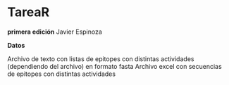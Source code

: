 # TareaR
**primera edición**
Javier Espinoza


**Datos**

Archivo de texto con listas de epitopes con distintas actividades (dependiendo del archivo) en formato fasta
Archivo excel con secuencias de epitopes con distintas actividades
